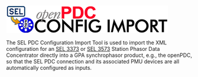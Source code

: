 ![Logo](SELPDCImporter-Logo.png)

The SEL PDC Configuration Import Tool is used to import the XML configuration for an [SEL 3373](https://selinc.com/products/3373/) or [SEL 3573](https://selinc.com/products/3573/) Station Phasor Data Concentrator directly into a GPA synchrophasor product, e.g., the openPDC, so that the SEL PDC connection and its associated PMU devices are all automatically configured as inputs.

